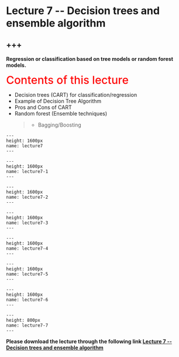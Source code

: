 # Lecture 7 -- Decision trees and ensemble algorithm

+++
---

**Regression or classification based on tree models or random forest models.**

<span style = "color: red; font-weight: 500;  font-size: 30px; text-align: left">Contents of this lecture</span>  <br />

* Decision trees (CART) for classification/regression
* Example of Decision Tree Algorithm
* Pros and Cons of CART
* Random forest (Ensemble techniques)
  >- Bagging/Boosting




```{figure} ./lectures/lecture7.png
---
height: 1600px
name: lecture7
---
```
```{figure} ./lectures/lecture7-1.png
---
height: 1600px
name: lecture7-1
---
```
```{figure} ./lectures/lecture7-2.png
---
height: 1600px
name: lecture7-2
---
```
```{figure} ./lectures/lecture7-3.png
---
height: 1600px
name: lecture7-3
---
```
```{figure} ./lectures/lecture7-4.png
---
height: 1600px
name: lecture7-4
---
```
```{figure} ./lectures/lecture7-5.png
---
height: 1600px
name: lecture7-5
---
```
```{figure} ./lectures/lecture7-6.png
---
height: 1600px
name: lecture7-6
---
```
```{figure} ./lectures/lecture7-7.png
---
height: 800px
name: lecture7-7
---
```

**Please download the lecture through the following link [Lecture 7 -- Decision trees and ensemble algorithm](https://github.com/wengangmao/fmms050/blob/main/contents/machine-learning/lectures/Lecture%207%20-%20ML1%20Decision%20trees%20and%20Ensemble%20Algorithms.pdf)**